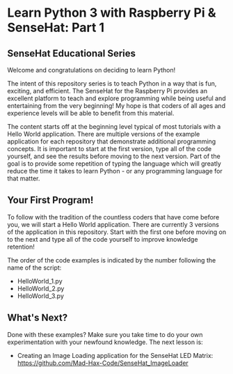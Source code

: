 # Learn Python 3 with Raspberry Pi & SenseHat: Part 1
## SenseHat Educational Series
Welcome and congratulations on deciding to learn Python!

The intent of this repository series is to teach Python in a way that is fun, exciting, and efficient. The SenseHat for the Raspberry Pi provides an excellent platform to teach and explore programming while being useful and entertaining from the very beginning! My hope is that coders of all ages and experience levels will be able to benefit from this material.

The content starts off at the beginning level typical of most tutorials with a Hello World application. There are multiple versions of the example application for each repository that demonstrate additional programming concepts. It is important to start at the first version, type all of the code yourself, and see the results before moving to the next version. Part of the goal is to provide some repetition of typing the language which will greatly reduce the time it takes to learn Python - or any programming language for that matter.

## Your First Program!
To follow with the tradition of the countless coders that have come before you, we will start a Hello World application. There are currently 3 versions of the application in this repository. Start with the first one before moving on to the next and type all of the code yourself to improve knowledge retention!

The order of the code examples is indicated by the number following the name of the script:
* HelloWorld_1.py
* HelloWorld_2.py
* HelloWorld_3.py

## What's Next?
Done with these examples? Make sure you take time to do your own experimentation with your newfound knowledge. The next lesson is:

* Creating an Image Loading application for the SenseHat LED Matrix: https://github.com/Mad-Hax-Code/SenseHat_ImageLoader

